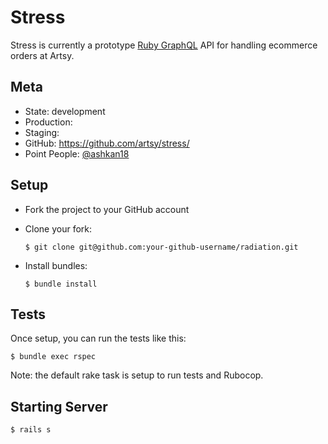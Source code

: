 # Stress

Stress is currently a prototype [Ruby GraphQL](http://graphql-ruby.org/) API for handling ecommerce orders at Artsy.

## Meta

* State: development
* Production: 
* Staging: 
* GitHub: https://github.com/artsy/stress/
* Point People: [@ashkan18][ashkan18]

## Setup

* Fork the project to your GitHub account

* Clone your fork:
  ```
  $ git clone git@github.com:your-github-username/radiation.git
  ```

* Install bundles:
  ```
  $ bundle install
  ```

## Tests

Once setup, you can run the tests like this:

```
$ bundle exec rspec
```

Note: the default rake task is setup to run tests and Rubocop.

## Starting Server


```
$ rails s
```

[ashkan18]: https://github.com/ashkan18
